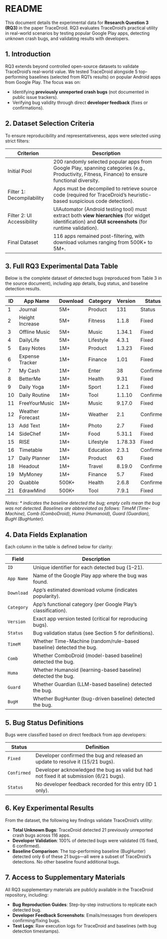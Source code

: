 # README


This document details the experimental data for **Research Question 3 (RQ3)** in the paper TraceDroid. RQ3 evaluates TraceDroid’s practical utility in real-world scenarios by testing popular Google Play apps, detecting unknown crash bugs, and validating results with developers.


## 1. Introduction  

RQ3 extends beyond controlled open-source datasets to validate TraceDroid’s real-world value. We tested TraceDroid alongside 5 top-performing baselines (selected from RQ1’s results) on popular Android apps from Google Play. The focus was on: 

- Identifying **previously unreported crash bugs** (not documented in public issue trackers).  
- Verifying bug validity through direct **developer feedback** (fixes or confirmations).  


## 2. Dataset Selection Criteria

To ensure reproducibility and representativeness, apps were selected using strict filters:  

| Criterion | Description |  
|-----------|-------------|  
| Initial Pool | 200 randomly selected popular apps from Google Play, spanning categories (e.g., Productivity, Fitness, Finance) to ensure functional diversity. |  
| Filter 1: Decompilability | Apps must be decompiled to retrieve source code (required for TraceDroid’s heuristic-based suspicious code detection). |  
| Filter 2: UI Accessibility | UIAutomator (Android testing tool) must extract both **view hierarchies** (for widget identification) and **GUI screenshots** (for runtime validation). |  
| Final Dataset | 116 apps remained post-filtering, with download volumes ranging from 500K+ to 5M+. |  


## 3. Full RQ3 Experimental Data Table

Below is the complete dataset of detected bugs (reproduced from Table 3 in the source document), including app details, bug status, and baseline detection results.  

| ID  | App Name          | Download | Category   | Version  | Status     | TimeM | Comb | Huma | Guard | BugH |  
|-----|-------------------|----------|------------|----------|------------|-------|------|------|-------|------|  
| 1   | Journal           | 5M+      | Product    | 131      | Status     |       |      |      |       |      |  
| 2   | Height Increase   | 5M+      | Fitness    | 1.1.8    | Fixed      |       |      |      |       |      |  
| 3   | Offline Music     | 5M+      | Music      | 1.34.1   | Fixed      |       |      |      | *     | *    |  
| 4   | DailyLife         | 5M+      | Lifestyle  | 4.3.1    | Fixed      |       |      |      |       |      |  
| 5   | Easy Notes        | 1M+      | Product    | 1.3.23   | Fixed      |       | *    |      |       | *    |  
| 6   | Expense Tracker   | 1M+      | Finance    | 1.01     | Fixed      |       |      |      |       |      |  
| 7   | My Cash           | 1M+      | Enter      | 38       | Confirmed  |       |      |      | *     |      |  
| 8   | BetterMe          | 1M+      | Health     | 9.31     | Fixed      |       | *    |      |       | *    |  
| 9   | Daily Yoga        | 1M+      | Sport      | 1.2.1    | Fixed      |       |      |      |       |      |  
| 10  | Daily Routine     | 1M+      | Tool       | 1.1.10   | Confirmed  |       |      |      |       |      |  
| 11  | FreeYourMusic     | 1M+      | Music      | 9.17.0   | Fixed      |       |      | *    |       |      |  
| 12  | Weather Forecast  | 1M+      | Weather    | 2.1      | Confirmed  |       |      |      |       | *    |  
| 13  | Add Text          | 1M+      | Photo      | 2.7      | Fixed      | *     |      |      | *     |      |  
| 14  | SideChef          | 1M+      | Food       | 5.31.1   | Fixed      |       |      |      |       |      |  
| 15  | RISE              | 1M+      | Lifestyle  | 1.78.33  | Fixed      |       |      |      |       |      |  
| 16  | Timetable         | 1M+      | Education  | 2.3.1    | Confirmed  |       |      |      |       |      |  
| 17  | Daily Planner     | 1M+      | Product    | 63       | Fixed      | *     | *    | *    | *     | *    |  
| 18  | Headout           | 1M+      | Travel     | 8.19.0   | Confirmed  |       |      |      |       |      |  
| 19  | MyMoney           | 1M+      | Finance    | 5.7      | Fixed      |       |      |      |       |      |  
| 20  | Quabble           | 500K+    | Health     | 2.6.8    | Confirmed  |       |      |      |       | *    |  
| 21  | EdrawMind         | 500K+    | Tool       | 7.9.1    | Fixed      |       |      |      |       |      |  

*Notes: \* indicates the baseline detected the bug; empty cells mean the bug was not detected. Baselines are abbreviated as follows: TimeM (Time-Machine), Comb (ComboDroid), Huma (Humanoid), Guard (Guardian), BugH (BugHunter).*  


## 4. Data Fields Explanation

Each column in the table is defined below for clarity:  

| Field       | Description                                                                 |  
|-------------|-----------------------------------------------------------------------------|  
| `ID`        | Unique identifier for each detected bug (1–21).                             |  
| `App Name`  | Name of the Google Play app where the bug was found.                        |  
| `Download`  | App’s estimated download volume (indicates popularity).                     |  
| `Category`  | App’s functional category (per Google Play’s classification).               |  
| `Version`   | Exact app version tested (critical for reproducing bugs).                   |  
| `Status`    | Bug validation status (see Section 5 for definitions).                     |  
| `TimeM`     | Whether Time-Machine (random/rule-based baseline) detected the bug.         |  
| `Comb`      | Whether ComboDroid (model-based baseline) detected the bug.                 |  
| `Huma`      | Whether Humanoid (learning-based baseline) detected the bug.                |  
| `Guard`     | Whether Guardian (LLM-based baseline) detected the bug.                     |  
| `BugH`      | Whether BugHunter (bug-driven baseline) detected the bug.                   |  


## 5. Bug Status Definitions

Bugs were classified based on direct feedback from app developers:  

| Status     | Definition                                                                 |  
|------------|-----------------------------------------------------------------------------|  
| `Fixed`    | Developer confirmed the bug and released an update to resolve it (15/21 bugs). |  
| `Confirmed`| Developer acknowledged the bug as valid but had not fixed it at submission (6/21 bugs). |  
| `Status`   | No developer feedback recorded for this entry (ID 1 only).                  |  


## 6. Key Experimental Results

From the dataset, the following key findings validate TraceDroid’s utility:  
- **Total Unknown Bugs**: TraceDroid detected 21 previously unreported crash bugs across 116 apps.  
- **Developer Validation**: 100% of detected bugs were validated (15 fixed, 6 confirmed).  
- **Baseline Comparison**: The top-performing baseline (BugHunter) detected only 6 of these 21 bugs—all were a subset of TraceDroid’s detections. No other baseline found additional bugs.  


## 7. Access to Supplementary Materials

All RQ3 supplementary materials are publicly available in the TraceDroid repository, including:  
- **Bug Reproduction Guides**: Step-by-step instructions to replicate each detected bug.  
- **Developer Feedback Screenshots**: Emails/messages from developers confirming/fixing bugs.  
- **Test Logs**: Raw execution logs for TraceDroid and baselines (with bug detection timestamps).  
